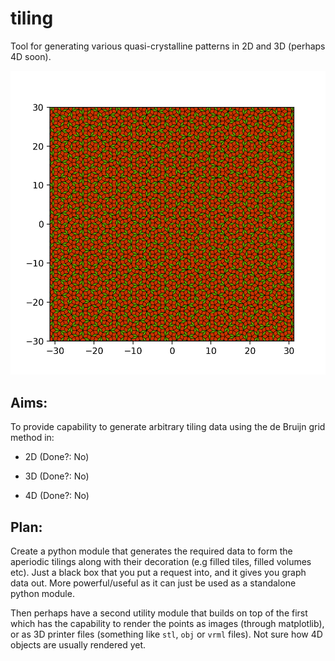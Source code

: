 # tiling
Tool for generating various quasi-crystalline patterns in 2D and 3D (perhaps 4D soon).

![plot](./penrose_output.png)

## Aims:

To provide capability to generate arbitrary tiling data using the de Bruijn grid method in:

- 2D (Done?: No)

- 3D (Done?: No)

- 4D (Done?: No)


## Plan:

Create a python module that generates the required data to form the aperiodic tilings along with their decoration (e.g filled tiles, filled volumes etc). Just a black box that you put a request into, and it gives you graph data out. More powerful/useful as it can just be used as a standalone python module.

Then perhaps have a second utility module that builds on top of the first which has the capability to render the points as images (through matplotlib), or as 3D printer files (something like `stl`, `obj` or `vrml` files). Not sure how 4D objects are usually rendered yet.
